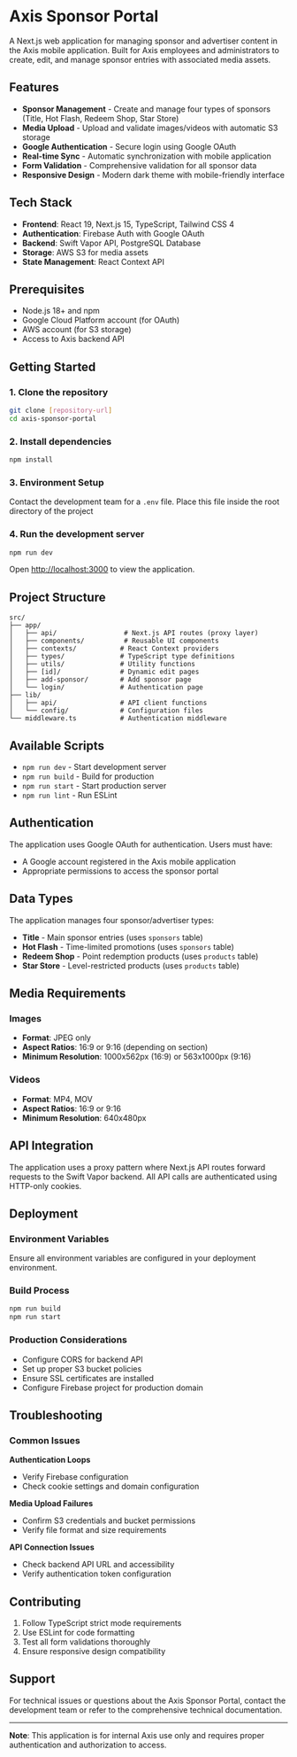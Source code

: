 # Axis Sponsor Portal

A Next.js web application for managing sponsor and advertiser content in the Axis mobile application. Built for Axis employees and administrators to create, edit, and manage sponsor entries with associated media assets.

## Features

- **Sponsor Management** - Create and manage four types of sponsors (Title, Hot Flash, Redeem Shop, Star Store)
- **Media Upload** - Upload and validate images/videos with automatic S3 storage
- **Google Authentication** - Secure login using Google OAuth
- **Real-time Sync** - Automatic synchronization with mobile application
- **Form Validation** - Comprehensive validation for all sponsor data
- **Responsive Design** - Modern dark theme with mobile-friendly interface

## Tech Stack

- **Frontend**: React 19, Next.js 15, TypeScript, Tailwind CSS 4
- **Authentication**: Firebase Auth with Google OAuth
- **Backend**: Swift Vapor API, PostgreSQL Database
- **Storage**: AWS S3 for media assets
- **State Management**: React Context API

## Prerequisites

- Node.js 18+ and npm
- Google Cloud Platform account (for OAuth)
- AWS account (for S3 storage)
- Access to Axis backend API

## Getting Started

### 1. Clone the repository

```bash
git clone [repository-url]
cd axis-sponsor-portal
```

### 2. Install dependencies

```bash
npm install
```

### 3. Environment Setup

Contact the development team for a `.env` file. Place this file inside the root directory of the project

### 4. Run the development server

```bash
npm run dev
```

Open [http://localhost:3000](http://localhost:3000) to view the application.

## Project Structure

```
src/
├── app/
│   ├── api/                 # Next.js API routes (proxy layer)
│   ├── components/          # Reusable UI components
│   ├── contexts/           # React Context providers
│   ├── types/              # TypeScript type definitions
│   ├── utils/              # Utility functions
│   ├── [id]/               # Dynamic edit pages
│   ├── add-sponsor/        # Add sponsor page
│   └── login/              # Authentication page
├── lib/
│   ├── api/                # API client functions
│   └── config/             # Configuration files
└── middleware.ts           # Authentication middleware
```

## Available Scripts

- `npm run dev` - Start development server
- `npm run build` - Build for production
- `npm run start` - Start production server
- `npm run lint` - Run ESLint

## Authentication

The application uses Google OAuth for authentication. Users must have:

- A Google account registered in the Axis mobile application
- Appropriate permissions to access the sponsor portal

## Data Types

The application manages four sponsor/advertiser types:

- **Title** - Main sponsor entries (uses `sponsors` table)
- **Hot Flash** - Time-limited promotions (uses `sponsors` table)
- **Redeem Shop** - Point redemption products (uses `products` table)
- **Star Store** - Level-restricted products (uses `products` table)

## Media Requirements

### Images

- **Format**: JPEG only
- **Aspect Ratios**: 16:9 or 9:16 (depending on section)
- **Minimum Resolution**: 1000x562px (16:9) or 563x1000px (9:16)

### Videos

- **Format**: MP4, MOV
- **Aspect Ratios**: 16:9 or 9:16
- **Minimum Resolution**: 640x480px

## API Integration

The application uses a proxy pattern where Next.js API routes forward requests to the Swift Vapor backend. All API calls are authenticated using HTTP-only cookies.

## Deployment

### Environment Variables

Ensure all environment variables are configured in your deployment environment.

### Build Process

```bash
npm run build
npm run start
```

### Production Considerations

- Configure CORS for backend API
- Set up proper S3 bucket policies
- Ensure SSL certificates are installed
- Configure Firebase project for production domain

## Troubleshooting

### Common Issues

**Authentication Loops**

- Verify Firebase configuration
- Check cookie settings and domain configuration

**Media Upload Failures**

- Confirm S3 credentials and bucket permissions
- Verify file format and size requirements

**API Connection Issues**

- Check backend API URL and accessibility
- Verify authentication token configuration

## Contributing

1. Follow TypeScript strict mode requirements
2. Use ESLint for code formatting
3. Test all form validations thoroughly
4. Ensure responsive design compatibility

## Support

For technical issues or questions about the Axis Sponsor Portal, contact the development team or refer to the comprehensive technical documentation.

---

**Note**: This application is for internal Axis use only and requires proper authentication and authorization to access.
